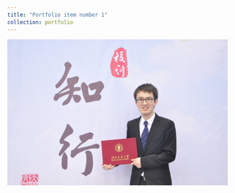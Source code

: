 ```yaml
---
title: "Portfolio item number 1"
collection: portfolio
---
```


![Bachelor Graduation Ceremony](/images/portfolio1.jpg)
